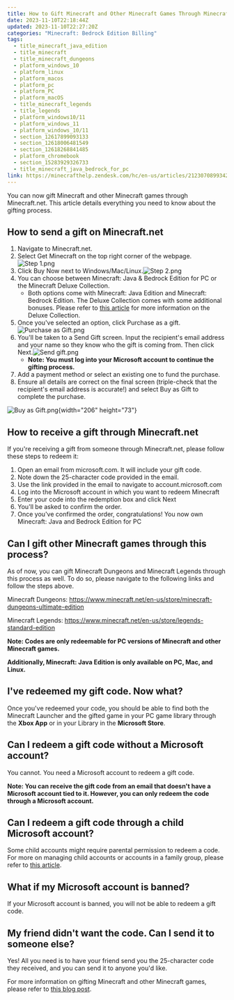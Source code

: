 ```yaml
---
title: How to Gift Minecraft and Other Minecraft Games Through Minecraft.net
date: 2023-11-10T22:18:44Z
updated: 2023-11-10T22:27:20Z
categories: "Minecraft: Bedrock Edition Billing"
tags:
  - title_minecraft_java_edition
  - title_minecraft
  - title_minecraft_dungeons
  - platform_windows_10
  - platform_linux
  - platform_macos
  - platform_pc
  - platform_PC
  - platform_macOS
  - title_minecraft_legends
  - title_legends
  - platform_windows10/11
  - platform_windows_11
  - platform_windows_10/11
  - section_12617899093133
  - section_12618006481549
  - section_12618268841485
  - platform_chromebook
  - section_15283929326733
  - title_minecraft_java_bedrock_for_pc
link: https://minecrafthelp.zendesk.com/hc/en-us/articles/21230708993421-How-to-Gift-Minecraft-and-Other-Minecraft-Games-Through-Minecraft-net
---
```


You can now gift Minecraft and other Minecraft games through Minecraft.net. This article details everything you need to know about the gifting process.

## How to send a gift on Minecraft.net

1.  Navigate to Minecraft.net.
2.  Select Get Minecraft on the top right corner of the webpage.![Step 1.png](https://minecrafthelp.zendesk.com/hc/article_attachments/21230716185741)
3.  Click Buy Now next to Windows/Mac/Linux.![Step 2.png](https://minecrafthelp.zendesk.com/hc/article_attachments/21230738061965)
4.  You can choose between Minecraft: Java & Bedrock Edition for PC or the Minecraft Deluxe Collection.
    -   Both options come with Minecraft: Java Edition and Minecraft: Bedrock Edition. The Deluxe Collection comes with some additional bonuses. Please refer to [this article](https://minecrafthelp.zendesk.com/hc/en-us/articles/11211565784589) for more information on the Deluxe Collection.
5.  Once you've selected an option, click Purchase as a gift.![Purchase as Gift.png](https://minecrafthelp.zendesk.com/hc/article_attachments/21230700817293)
6.  You'll be taken to a Send Gift screen. Input the recipient's email address and your name so they know who the gift is coming from. Then click Next.![Send gift.png](https://minecrafthelp.zendesk.com/hc/article_attachments/21230716189581)
    -   **Note: You must log into your Microsoft account to continue the gifting process.**
7.  Add a payment method or select an existing one to fund the purchase.
8.  Ensure all details are correct on the final screen (triple-check that the recipient's email address is accurate!) and select Buy as Gift to complete the purchase.

![Buy as Gift.png](https://minecrafthelp.zendesk.com/hc/article_attachments/21230738067341){width="206" height="73"}

## How to receive a gift through Minecraft.net

If you're receiving a gift from someone through Minecraft.net, please follow these steps to redeem it:

1.  Open an email from microsoft.com. It will include your gift code.
2.  Note down the 25-character code provided in the email.
3.  Use the link provided in the email to navigate to account.microsoft.com
4.  Log into the Microsoft account in which you want to redeem Minecraft
5.  Enter your code into the redemption box and click Next
6.  You'll be asked to confirm the order.
7.  Once you've confirmed the order, congratulations! You now own Minecraft: Java and Bedrock Edition for PC

## Can I gift other Minecraft games through this process?

As of now, you can gift Minecraft Dungeons and Minecraft Legends through this process as well. To do so, please navigate to the following links and follow the steps above.

Minecraft Dungeons: <https://www.minecraft.net/en-us/store/minecraft-dungeons-ultimate-edition>

Minecraft Legends: <https://www.minecraft.net/en-us/store/legends-standard-edition>

**Note: Codes are only redeemable for PC versions of Minecraft and other Minecraft games.**

**Additionally, Minecraft: Java Edition is only available on PC, Mac, and Linux.**

## I've redeemed my gift code. Now what?

Once you've redeemed your code, you should be able to find both the Minecraft Launcher and the gifted game in your PC game library through the **Xbox App** or in your Library in the **Microsoft Store**.  

## Can I redeem a gift code without a Microsoft account?

You cannot. You need a Microsoft account to redeem a gift code.

**Note: You can receive the gift code from an email that doesn't have a Microsoft account tied to it. However, you can only redeem the code through a Microsoft account.**

## Can I redeem a gift code through a child Microsoft account?

Some child accounts might require parental permission to redeem a code. For more on managing child accounts or accounts in a family group, please refer to [this article](https://support.microsoft.com/en-us/account-billing/add-people-to-your-family-group-4a07b974-8103-16ad-6ea2-46549ca19e03).

## What if my Microsoft account is banned?

If your Microsoft account is banned, you will not be able to redeem a gift code.

## My friend didn't want the code. Can I send it to someone else?

Yes! All you need is to have your friend send you the 25-character code they received, and you can send it to anyone you'd like.

For more information on gifting Minecraft and other Minecraft games, please refer to [this blog post](https://minecrafthelp.zendesk.com/hc/en-us/articles/8684413912461).
